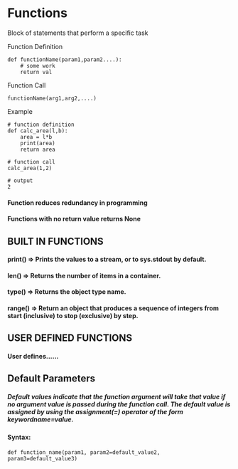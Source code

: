 # Functions

Block of statements that perform a specific task

Function Definition

    def functionName(param1,param2....):
        # some work
        return val

Function Call

    functionName(arg1,arg2,....)

Example

    # function definition
    def calc_area(l,b):
        area = l*b
        print(area)
        return area

    # function call
    calc_area(1,2)

    # output
    2

#### Function reduces redundancy in programming

#### Functions with no return value returns None

## BUILT IN FUNCTIONS

#### print() => Prints the values to a stream, or to sys.stdout by default.

#### len() => Returns the number of items in a container.

#### type() => Returns the object type name.

#### range() => Return an object that produces a sequence of integers from start (inclusive) to stop (exclusive) by step.

## USER DEFINED FUNCTIONS

#### User defines......

## Default Parameters

##### Default values indicate that the function argument will take that value if no argument value is passed during the function call. The default value is assigned by using the assignment(=) operator of the form keywordname=value.

#### Syntax:

    def function_name(param1, param2=default_value2, param3=default_value3)
